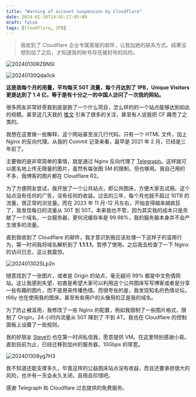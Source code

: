 ```yaml
---
title: "Warning of account suspension by Cloudflare"
date: 2024-01-30T14:45:27-05:00
draft: false
tags: [Cloudflare, 1PB]
---
```


> 我收到了 Cloudflare 企业专属客服的邮件，让我加她的联系方式。结果没想到加了之后，才知道我的帐号存在被封号的风险。

![20240130RZBNSl](https://r2.qwq.mx/blog/20240130RZBNSl.png)

![20240130Qda0ck](https://r2.qwq.mx/blog/20240130Qda0ck.png)

**这是我每个月的用量，平均每天 50T 流量，每个月达到了 1PB，Unique Visitors 更是达到了 1.4 亿，等于是有十分之一的中国人访问了一次我的网站。**

很多网友非常好奇我到底是跑了一个什么项目，怎么样的的一个站点能够达到如此的规模。甚至这几天我的 [推文](https://x.com/m1ssuo/status/1751810633786331166) 引来了很多的关注，甚至有人说我把 CF 薅秃了之类的。

我想在这里做一些解释，这个网站甚至没几行代码。只有一个 HTML 文件，加上 Nginx 的反向代理。从我的 Commit 记录来看，最早是 2021 年 2 月，已经是三年前了。

主要做的是非常简单的事情，就是通过 Nginx 反向代理了 [Telegraph](https://telegra.ph)。这样就可以匿名地上传无限量的图片，虽然有每张图 5M 的限制，但也够用。我自己用的不多，我博客的图片都在 Cloudflare R2。

为了方便网友尝试，我开放了一个公共站点，即公共图床，方便大家去试用。这个站点没有任何的广告，没有任何的收益。过去的三年，每个月也就不超过 10TB 的流量，很正常的浏览量。而在 2023 年 11 月-12 月左右，开始变得越来越疯狂了，我发现每日的流量从 30T 到 50T。本来我也不管，因为其实我的成本只是贡献了一个域名，一台服务器，更何况缓存率是 99.98%，我的服务器本身并不会产生很多的流量。

直到我收到了 Cloudflare 的邮件，我才意识到我应该处理一下这样子的滥用行为，第一时间我将域名解析到了 **1.1.1.1**，暂停了使用。之后我去检查了一下 Nginx 的访问日志，这让我震惊。

![202401302SLp2n](https://r2.qwq.mx/blog/202401302SLp2n.png)

随意找到了一张图片，或者是 Origin 的站点，毫无疑问 99% 都是中文色情网站。这让我感到失望，初衷是希望大家可以利用这个公共图床写写博客或者是分享一些有趣的图片，而不是用来传播色情。而很夸张的是，我发现知名的色情论坛，t66y 也在使用我的图床，甚至有些用户的头像用的正是我的域名。

为了防止被滥用，我修改了一些 Nginx 的配置，例如我限制了一些图片格式，限制了 Origin。24 小时内流量从 50T 降到了 不到 4T。我也在 Cloudflare 的控制面板上设置了一些规则。

我的好朋友 [SteveYi](https://twitter.com/steveyiyo) 也在第一时间私信我，愿意提供 VM。在这里特别感谢小易。直到目前为止，已经迁移到加州的服务器，10Gbps 的带宽。

![202401308yg7H3](https://r2.qwq.mx/blog/202401308yg7H3.png)

我不知道还能支撑多久，毕竟这样的公益图床站点没有收益，而且还要承担很大的风险，也许有一天会永久关闭，且用且珍惜吧。

感谢 Telegraph 和 Cloudflare 过去提供的免费服务。